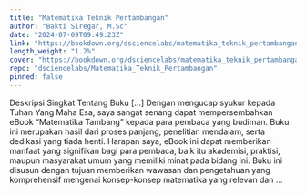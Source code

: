```yaml
---
title: "Matematika Teknik Pertambangan"
author: "Bakti Siregar, M.Sc"
date: "2024-07-09T09:49:23Z"
link: "https://bookdown.org/dsciencelabs/matematika_teknik_pertambangan/"
length_weight: "1.2%"
cover: "https://bookdown.org/dsciencelabs/matematika_teknik_pertambangan/images/Cover_Matematika_Tambang.png"
repo: "dsciencelabs/Matematika_Teknik_Pertambangan"
pinned: false
---
```


Deskripsi Singkat Tentang Buku [...] Dengan mengucap syukur kepada Tuhan Yang Maha Esa, saya sangat senang dapat mempersembahkan eBook “Matematika Tambang” kepada para pembaca yang budiman. Buku ini merupakan hasil dari proses panjang, penelitian mendalam, serta dedikasi yang tiada henti. Harapan saya, eBook ini dapat memberikan manfaat yang signifikan bagi para pembaca, baik itu akademisi, praktisi, maupun masyarakat umum yang memiliki minat pada bidang ini. Buku ini disusun dengan tujuan memberikan wawasan dan pengetahuan yang komprehensif mengenai konsep-konsep matematika yang relevan dan ...
